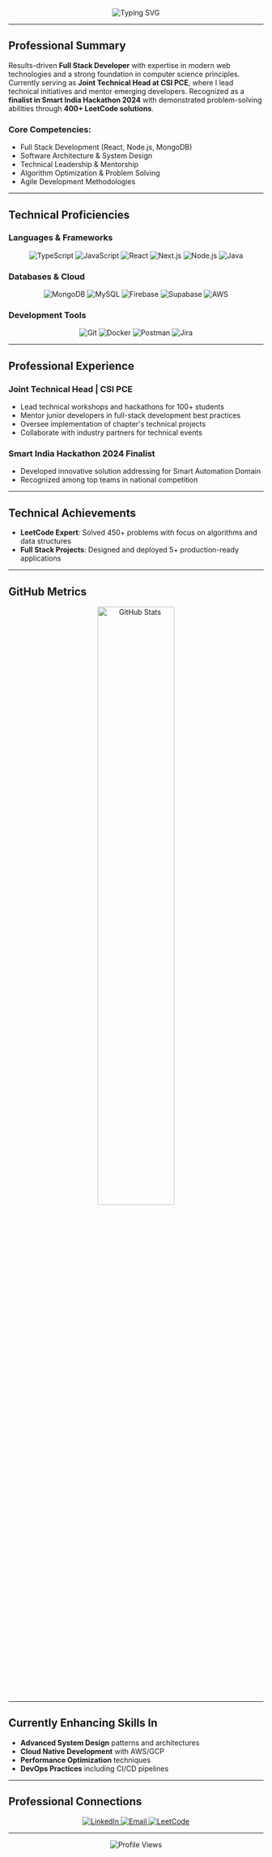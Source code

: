 <div align="center">
  <img src="https://readme-typing-svg.demolab.com?font=Fira+Code&size=28&duration=3000&pause=1000&color=7DF9FF&center=true&vCenter=true&width=800&lines=Hello%2C+I'm+Sarthak+Vitmal;Full+Stack+Developer;Joint+Technical+Head+%40+CSI+PCE;SIH+2024+Finalist+%7C+LeetCode+Enthusiast" alt="Typing SVG" />
</div>

---

## Professional Summary

Results-driven **Full Stack Developer** with expertise in modern web technologies and a strong foundation in computer science principles. Currently serving as **Joint Technical Head at CSI PCE**, where I lead technical initiatives and mentor emerging developers. Recognized as a **finalist in Smart India Hackathon 2024** with demonstrated problem-solving abilities through **400+ LeetCode solutions**.

### Core Competencies:
- Full Stack Development (React, Node.js, MongoDB)
- Software Architecture & System Design
- Technical Leadership & Mentorship
- Algorithm Optimization & Problem Solving
- Agile Development Methodologies

---

## Technical Proficiencies

### Languages & Frameworks
<div align="center">
  <img src="https://img.shields.io/badge/TypeScript-3178C6?style=flat&logo=typescript&logoColor=white" alt="TypeScript">
  <img src="https://img.shields.io/badge/JavaScript-F7DF1E?style=flat&logo=javascript&logoColor=black" alt="JavaScript">
  <img src="https://img.shields.io/badge/React-61DAFB?style=flat&logo=react&logoColor=black" alt="React">
  <img src="https://img.shields.io/badge/Next.js-000000?style=flat&logo=next.js&logoColor=white" alt="Next.js">
  <img src="https://img.shields.io/badge/Node.js-339933?style=flat&logo=node.js&logoColor=white" alt="Node.js">
  <img src="https://img.shields.io/badge/Java-007396?style=flat&logo=java&logoColor=white" alt="Java">
</div>

### Databases & Cloud
<div align="center">
  <img src="https://img.shields.io/badge/MongoDB-47A248?style=flat&logo=mongodb&logoColor=white" alt="MongoDB">
  <img src="https://img.shields.io/badge/MySQL-4479A1?style=flat&logo=mysql&logoColor=white" alt="MySQL">
  <img src="https://img.shields.io/badge/Firebase-FFCA28?style=flat&logo=firebase&logoColor=black" alt="Firebase"> 
  <img src="https://img.shields.io/badge/Supabase-3ECF8E?style=flat&logo=supabase&logoColor=white" alt="Supabase">
  <img src="https://img.shields.io/badge/AWS-232F3E?style=flat&logo=amazon-aws&logoColor=white" alt="AWS">
</div>

### Development Tools
<div align="center">
  <img src="https://img.shields.io/badge/Git-F05032?style=flat&logo=git&logoColor=white" alt="Git">
  <img src="https://img.shields.io/badge/Docker-2496ED?style=flat&logo=docker&logoColor=white" alt="Docker">
  <img src="https://img.shields.io/badge/Postman-FF6C37?style=flat&logo=postman&logoColor=white" alt="Postman">
  <img src="https://img.shields.io/badge/Jira-0052CC?style=flat&logo=jira&logoColor=white" alt="Jira">
</div>

---

## Professional Experience

### Joint Technical Head | CSI PCE
- Lead technical workshops and hackathons for 100+ students
- Mentor junior developers in full-stack development best practices
- Oversee implementation of chapter's technical projects
- Collaborate with industry partners for technical events

### Smart India Hackathon 2024 Finalist
- Developed innovative solution addressing for Smart Automation Domain
- Recognized among top teams in national competition

---

## Technical Achievements

- **LeetCode Expert**: Solved 450+ problems with focus on algorithms and data structures
- **Full Stack Projects**: Designed and deployed 5+ production-ready applications


---

## GitHub Metrics

<div align="center">
<img width="55%" src="https://github-readme-stats.vercel.app/api?username=SarthakVitmal&show_icons=true&theme=algolia&hide_border=true&count_private=true&cache_bust=1" alt="GitHub Stats" />
</div>

---

## Currently Enhancing Skills In

- **Advanced System Design** patterns and architectures
- **Cloud Native Development** with AWS/GCP
- **Performance Optimization** techniques
- **DevOps Practices** including CI/CD pipelines

---

## Professional Connections

<div align="center">
  <a href="https://linkedin.com/in/sarthak-vitmal">
    <img src="https://img.shields.io/badge/LinkedIn-0A66C2?style=for-the-badge&logo=linkedin&logoColor=white" alt="LinkedIn">
  </a>
  <a href="mailto:sarthak.vitmal.dev@gmail.com">
    <img src="https://img.shields.io/badge/Email-EA4335?style=for-the-badge&logo=gmail&logoColor=white" alt="Email">
  </a>
  <a href="https://leetcode.com/SarthakVitmal/">
    <img src="https://img.shields.io/badge/LeetCode-FFA116?style=for-the-badge&logo=leetcode&logoColor=white" alt="LeetCode">
  </a>
</div>

---

<div align="center">
  <img src="https://komarev.com/ghpvc/?username=SarthakVitmal&label=Profile+Views&color=2563EB&style=flat" alt="Profile Views" />
</div>
